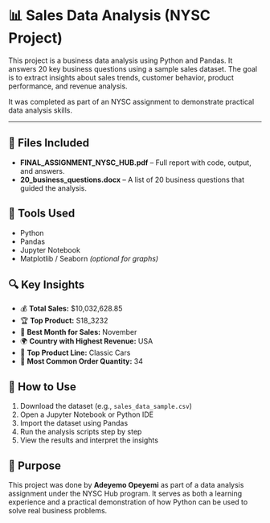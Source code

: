 # 📊 Sales Data Analysis (NYSC Project)

This project is a business data analysis using Python and Pandas. It answers 20 key business questions using a sample sales dataset. The goal is to extract insights about sales trends, customer behavior, product performance, and revenue analysis.

It was completed as part of an NYSC assignment to demonstrate practical data analysis skills.

---

## 📁 Files Included

- **FINAL_ASSIGNMENT_NYSC_HUB.pdf** – Full report with code, output, and answers.
- **20_business_questions.docx** – A list of 20 business questions that guided the analysis.

## 🔧 Tools Used

- Python
- Pandas
- Jupyter Notebook
- Matplotlib / Seaborn *(optional for graphs)*

## 🔍 Key Insights

- 💰 **Total Sales:** $10,032,628.85  
- 🏆 **Top Product:** S18_3232  
- 📅 **Best Month for Sales:** November  
- 🌍 **Country with Highest Revenue:** USA  
- 🚗 **Top Product Line:** Classic Cars  
- 🔢 **Most Common Order Quantity:** 34  

## 🧪 How to Use

1. Download the dataset (e.g., `sales_data_sample.csv`)
2. Open a Jupyter Notebook or Python IDE
3. Import the dataset using Pandas
4. Run the analysis scripts step by step
5. View the results and interpret the insights

## 📌 Purpose

This project was done by **Adeyemo Opeyemi** as part of a data analysis assignment under the NYSC Hub program. It serves as both a learning experience and a practical demonstration of how Python can be used to solve real business problems.

